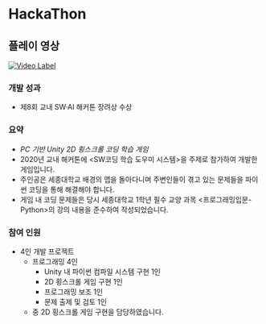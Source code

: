 # HackaThon
## 플레이 영상
[![Video Label](http://img.youtube.com/vi/ttBhhVbIgeI/0.jpg)](https://youtu.be/ttBhhVbIgeI)
 
### 개발 성과

- 제8회 교내 SW·AI 해커톤 장려상 수상

### **요약**

- *PC 기반 Unity 2D 횡스크롤 코딩 학습 게임*
- 2020년 교내 해커톤에 <SW코딩 학습 도우미 시스템>을 주제로 참가하여 개발한 게임입니다.
- 주인공은 세종대학교 배경의 맵을 돌아다니며 주변인들이 겪고 있는 문제들을 파이썬 코딩을 통해 해결해야 합니다.
- 게임 내 코딩 문제들은 당시 세종대학교 1학년 필수 교양 과목 <프로그래밍입문-Python>의 강의 내용을 준수하여 작성되었습니다.

### **참여 인원**

- 4인 개발 프로젝트
    - 프로그래밍 4인
        - Unity 내 파이썬 컴파일 시스템 구현 1인
        - 2D 횡스크롤 게임 구현 1인
        - 프로그래밍 보조 1인
        - 문제 출제 및 검토 1인
    - 중 2D 횡스크롤 게임 구현을 담당하였습니다.
